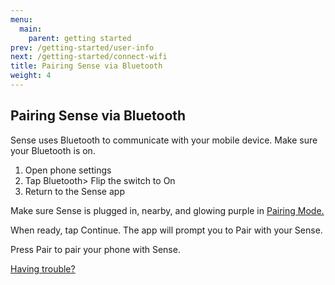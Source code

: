```yaml
---
menu:
  main:
    parent: getting started
prev: /getting-started/user-info
next: /getting-started/connect-wifi
title: Pairing Sense via Bluetooth
weight: 4
---
```


## Pairing Sense via Bluetooth

Sense uses Bluetooth to communicate with your mobile device. Make sure your Bluetooth is on.

1. Open phone settings
2. Tap Bluetooth> Flip the switch to On
3. Return to the Sense app

Make sure Sense is  plugged in, nearby, and glowing purple in [Pairing Mode.](http://guide.hello.is/troubleshoot/pairing-mode/)


When ready, tap Continue. The app will prompt you to Pair with your Sense. 


Press Pair to pair your phone with Sense.


[Having trouble?](https://support.hello.is/hc/en-us/requests/new)
